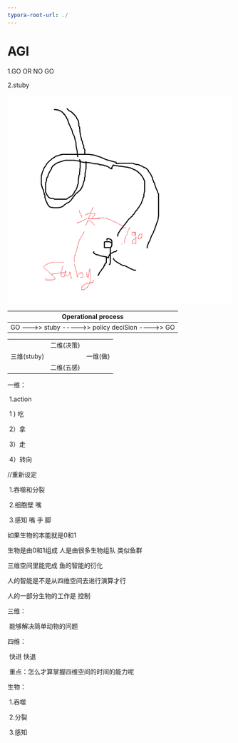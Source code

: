 ```yaml
---
typora-root-url: ./
---
```


# AGI

1.GO OR NO GO

2.stuby



![2](/PIC/2.png)

| Operational process                               |
| ------------------------------------------------- |
| GO --->> stuby  ----->> policy deciSion ---->> GO |

|             |            |          |
| ----------- | ---------- | -------- |
|             | 二维(决策) |          |
| 三维(stuby) |            | 一维(做) |
|             | 二维(五感) |          |

一维：

​		1.action 

​				1 )  吃

​				2）拿

​				3）走

​				4）转向



//重新设定

​	1.吞噬和分裂

​	2.细胞壁 嘴 

​	3.感知 嘴 手 脚





如果生物的本能就是0和1

生物是由0和1组成 人是由很多生物组队 类似鱼群

三维空间里能完成 鱼的智能的衍化



人的智能是不是从四维空间去进行演算才行

人的一部分生物的工作是 控制 



三维：

​	能够解决简单动物的问题

四维：

​	快进 快退

​	重点：怎么才算掌握四维空间的时间的能力呢







生物：

​	1.吞噬

​	2.分裂

​	3.感知